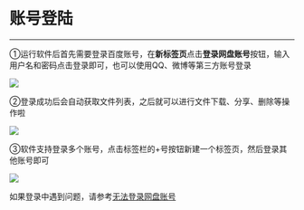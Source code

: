 # 账号登陆

---

①运行软件后首先需要登录百度账号，在**新标签页**点击**登录网盘账号**按钮，输入用户名和密码点击登录即可，也可以使用QQ、微博等第三方账号登录

![](https://ae03.alicdn.com/kf/Hc844f1de94084e588e8bca3c1553aaff1.png)

②登录成功后会自动获取文件列表，之后就可以进行文件下载、分享、删除等操作啦

![](https://ae05.alicdn.com/kf/Ha5a21521569d4b2898bf1642d9c058e9U.png)

③软件支持登录多个账号，点击标签栏的+号按钮新建一个标签页，然后登录其他账号即可

![](https://ae03.alicdn.com/kf/H6c0e92443e8e40cda4c3a4d97ad312915.png)



如果登录中遇到问题，请参考[无法登录网盘账号](../faq/login.md)
